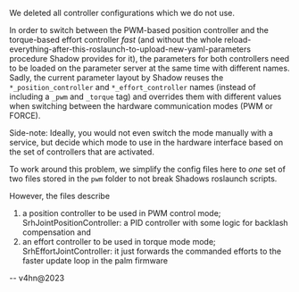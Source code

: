 We deleted all controller configurations which we do not use.

In order to switch between the PWM-based position controller and the
torque-based effort controller *fast* (and without the whole
reload-everything-after-this-roslaunch-to-upload-new-yaml-parameters
procedure Shadow provides for it), the parameters for both controllers
need to be loaded on the parameter server at the same time with different names.
Sadly, the current parameter layout by Shadow reuses the `*_position_controller`
and `*_effort_controller` names (instead of including a `_pwm` and `_torque` tag)
and overrides them with different values when switching between the hardware
communication modes (PWM or FORCE).

Side-note: Ideally, you would not even switch the mode manually with a service,
but decide which mode to use in the hardware interface based on the set of
controllers that are activated.

To work around this problem, we simplify the config files here to *one* set
of two files stored in the `pwm` folder to not break Shadows roslaunch scripts.

However, the files describe
1. a position controller to be used in PWM control mode; SrhJointPositionController:
   a PID controller with some logic for backlash compensation
and
2. an effort controller to be used in torque mode mode; SrhEffortJointController:
   it just forwards the commanded efforts to the faster update loop in the palm firmware

-- v4hn@2023
